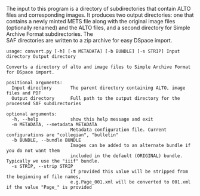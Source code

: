 The input to this program is a directory of subdirectories that contain ALTO files 
and corresponding images. It produces two output directories: one that contains a
newly minted METS file along with the original image files (optionally renamed) and
the ALTO files, and a second directory for Simple Archive Format subdirectories. The  
SAF directories are written to a zip archive for easy DSpace import.

```
usage: convert.py [-h] [-m METADATA] [-b BUNDLE] [-s STRIP] Input directory Output directory

Converts a directory of alto and image files to Simple Archive Format for DSpace import.

positional arguments:
  Input directory       The parent directory containing ALTO, image files and PDF
  Output directory      Full path to the output directory for the processed SAF subdirectories

optional arguments:
  -h, --help            show this help message and exit
  -m METADATA, --metadata METADATA
                        Metadata configuration file. Current configurations are "collegian", "bulletin"
  -b BUNDLE, --bundle BUNDLE
                        Images can be added to an alternate bundle if you do not want them 
                        included in the default (ORIGINAL) bundle. Typically we use the "iiif" bundle.
  -s STRIP, --strip STRIP
                        If provided this value will be stripped from the beginning of file names, 
                        e.g.Page_001.xml will be converted to 001.xml if the value "Page_" is provided


```
